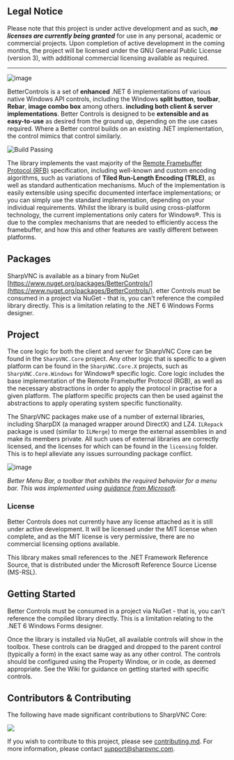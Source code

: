 ## Legal Notice

Please note that this project is under active development and as such, **_no licenses are currently being granted_** for use in any personal, academic or commercial projects. Upon completion of active development in the coming months, the project will be licensed under the GNU General Public License (version 3), with additional commercial licensing available as required.

---

![image](https://user-images.githubusercontent.com/9104853/169084855-c4de8e04-544d-4007-86dc-92d888238cf5.png)

BetterControls is a set of **enhanced** .NET 6 implementations of various native Windows API controls, including the Windows **split button**, **toolbar**, **Rebar**, **image combo box** among others. **including both client & server implementations**. Better Controls is designed to be **extensible and as easy-to-use** as desired from the ground up, depending on the use cases required. Where a Better control builds on an existing .NET implementation, the control mimics that control similarly.

![Build Passing](https://img.shields.io/badge/build-passing-brightgreen)

The library implements the vast majority of the [Remote Framebuffer Protocol (RFB)](https://tools.ietf.org/html/rfc6143) specification, including well-known and custom encoding algorithms, such as variations of **Tiled Run-Length Encoding (TRLE)**, as well as standard authentication mechanisms. Much of the implementation is easily extensible using specific documented interface implementations; or you can simply use the standard implementation, depending on your individual requirements. Whilst the library is build using cross-platform technology, the current implementations only caters for Windows®. This is due to the complex mechanisms that are needed to efficiently access the framebuffer, and how this and other features are vastly different between platforms.

## Packages

SharpVNC is available as a binary from NuGet [https://www.nuget.org/packages/BetterControls/](https://www.nuget.org/packages/BetterControls/). etter Controls must be consumed in a project via NuGet - that is, you can't reference the compiled library directly. This is a limitation relating to the .NET 6 Windows Forms designer.

## Project

The core logic for both the client and server for SharpVNC Core can be found in the `SharpVNC.Core` project. Any other logic that is specific to a given platform can be found in the `SharpVNC.Core.X` projects, such as `SharpVNC.Core.Windows` for Windows® specific logic. Core logic includes the base implementation of the Remote Framebuffer Protocol (RGB), as well as the necessary abstractions in order to apply the protocol in practise for a given platform. The platform specific projects can then be used against the abstractions to apply operating system specific functionality.

The SharpVNC packages make use of a number of external libraries, including SharpDX (a managed wrapper around DirectX) and LZ4. `ILRepack` package is used (similar to `ILMerge`) to merge the external assemblies in and make its members private. All such uses of external libraries are correctly licensed, and the licenses for which can be found in the `licensing` folder. This is to hepl alleviate any issues surrounding package conflict.

![image](https://user-images.githubusercontent.com/9104853/169084083-4aef1622-b763-409a-9dfe-92a422b09fac.png)

*Better Menu Bar, a toolbar that exhibits the required behavior for a menu bar. This was implemented using [guidance from Microsoft](https://docs.microsoft.com/en-us/windows/win32/controls/cc-faq-iemenubar).*

### License

Better Controls does not currently have any license attached as it is still under active development. It will be licensed under the MIT license when complete, and as the MIT license is very permissive, there are no commercial licensing options available.

This library makes small references to the .NET Framework Reference Source, that is distributed under the Microsoft Reference Source License (MS-RSL).

## Getting Started

Better Controls must be consumed in a project via NuGet - that is, you can't reference the compiled library directly. This is a limitation relating to the .NET 6 Windows Forms designer.

Once the library is installed via NuGet, all available controls will show in the toolbox. These controls can be dragged and dropped to the parent control (typically a form) in the exact same way as any other control. The controls should be configured using the Property Window, or in code, as deemed appropriate. See the Wiki for guidance on getting started with specific controls.

## Contributors & Contributing

The following have made significant contributions to SharpVNC Core:

<a href="https://github.com/jamiehighfield/jamiehighfield/graphs/contributors">
  <img src="https://contrib.rocks/image?repo=jamiehighfield/jamiehighfield" />
</a>


If you wish to contribute to this project, please see [contributing.md](contributing.md). For more information, please contact [support@sharpvnc.com](mailto:support@sharpvnc.com).

